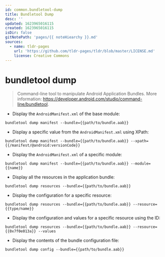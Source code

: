 ```yaml
---
id: common.bundletool-dump
title: Bundletool Dump
desc: ''
updated: 1623965016115
created: 1623965016115
isDir: false
gitNotePath: 'pages/{{ noteHiearchy }}.md'
sources:
  - name: tldr-pages
    url: 'https://github.com/tldr-pages/tldr/blob/master/LICENSE.md'
    license: Creative Commons
---
```

# bundletool dump

> Command-line tool to manipulate Android Application Bundles.
> More information: <https://developer.android.com/studio/command-line/bundletool>.

- Display the `AndroidManifest.xml` of the base module:

`bundletool dump manifest --bundle={{path/to/bundle.aab}}`

- Display a specific value from the `AndroidManifest.xml` using XPath:

`bundletool dump manifest --bundle={{path/to/bundle.aab}} --xpath={{/manifest/@android:versionCode}}`

- Display the `AndroidManifest.xml` of a specific module:

`bundletool dump manifest --bundle={{path/to/bundle.aab}} --module={{name}}`

- Display all the resources in the application bundle:

`bundletool dump resources --bundle={{path/to/bundle.aab}}`

- Display the configuration for a specific resource:

`bundletool dump resources --bundle={{path/to/bundle.aab}} --resource={{type/name}}`

- Display the configuration and values for a specific resource using the ID:

`bundletool dump resources --bundle={{path/to/bundle.aab}} --resource={{0x7f0e013a}} --values`

- Display the contents of the bundle configuration file:

`bundletool dump config --bundle={{path/to/bundle.aab}}`

